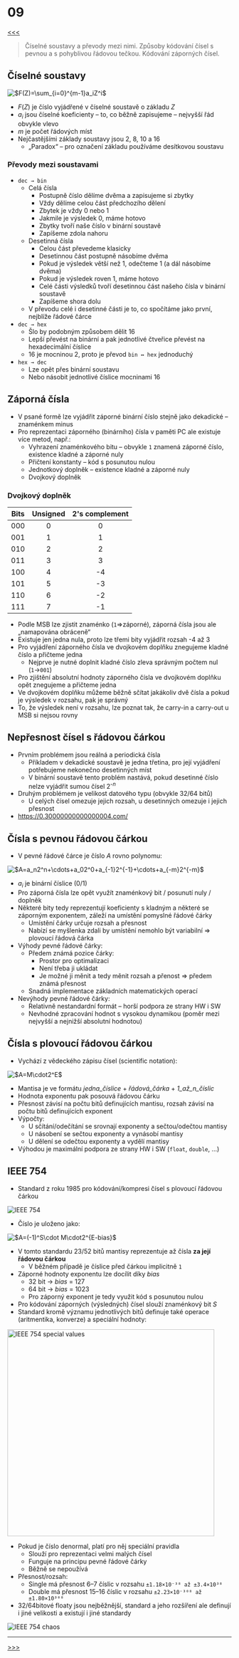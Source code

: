 # 09

[<<<](./08.MD)
> Číselné soustavy a převody mezi nimi. Způsoby kódování čísel s pevnou a s pohyblivou řádovou tečkou. Kódování záporných čísel.

## Číselné soustavy

<img alt="$F(Z)=\sum_{i=0}^{m-1}a_iZ^i$" src="./MG/LX/09_s01.svg">

* _F_(_Z_) je číslo vyjádřené v číselné soustavě o základu _Z_
* _a<sub>i</sub>_ jsou číselné koeficienty – to, co běžně zapisujeme – nejvyšší řád obvykle vlevo
* _m_ je počet řádových míst
* Nejčastějšími základy soustavy jsou 2, 8, 10 a 16
  * „Paradox“ – pro označení základu používáme desítkovou soustavu

### Převody mezi soustavami

* `dec → bin`
  * Celá čísla
    * Postupně číslo dělíme dvěma a zapisujeme si zbytky
    * Vždy dělíme celou část předchozího dělení
    * Zbytek je vždy 0 nebo 1
    * Jakmile je výsledek 0, máme hotovo
    * Zbytky tvoří naše číslo v binární soustavě
    * Zapíšeme zdola nahoru
  * Desetinná čísla
    * Celou část převedeme klasicky
    * Desetinnou část postupně násobíme dvěma
    * Pokud je výsledek větší než 1, odečteme 1 (a dál násobíme dvěma)
    * Pokud je výsledek roven 1, máme hotovo
    * Celé části výsledků tvoří desetinnou část našeho čísla v binární soustavě
    * Zapíšeme shora dolu
  * V převodu celé i desetinné části je to, co spočítáme jako první, nejblíže řádové čárce
* `dec → hex`
  * Šlo by podobným způsobem dělit 16
  * Lepší převést na binární a pak jednotlivé čtveřice převést na hexadecimální číslice
  * 16 je mocninou 2, proto je převod `bin ↔ hex` jednoduchý
* `hex → dec`
  * Lze opět přes binární soustavu
  * Nebo násobit jednotlivé číslice mocninami 16

## Záporná čísla

* V psané formě lze vyjádřit záporné binární číslo stejně jako dekadické – znaménkem minus
* Pro reprezentaci záporného (binárního) čísla v paměti PC ale existuje více metod, např.:
  * Vyhrazení znaménkového bitu – obvykle `1` znamená záporné číslo, existence kladné a záporné nuly
  * Přičtení konstanty – kód s posunutou nulou
  * Jednotkový doplněk – existence kladné a záporné nuly
  * Dvojkový doplněk

### Dvojkový doplněk

Bits|Unsigned|2's complement
:-:|:-:|:-:
000|0|0
001|1|1
010|2|2
011|3|3
100|4|-4
101|5|-3
110|6|-2
111|7|-1

* Podle MSB lze zjistit znaménko (`1`⇒záporné), záporná čísla jsou ale „namapována obráceně“
* Existuje jen jedna nula, proto lze třemi bity vyjádřit rozsah -4 až 3
* Pro vyjádření záporného čísla ve dvojkovém doplňku znegujeme kladné číslo a přičteme jedna
  * Nejprve je nutné doplnit kladné číslo zleva správným počtem nul (`1`→`001`)
* Pro zjištění absolutní hodnoty záporného čísla ve dvojkovém doplňku opět znegujeme a přičteme jedna
* Ve dvojkovém doplňku můžeme běžně sčítat jakákoliv dvě čísla a pokud je výsledek v rozsahu, pak je správný
* To, že výsledek není v rozsahu, lze poznat tak, že carry-in a carry-out u MSB si nejsou rovny

## Nepřesnost čísel s řádovou čárkou

* Prvním problémem jsou reálná a periodická čísla
  * Příkladem v dekadické soustavě je jedna třetina, pro její vyjádření potřebujeme nekonečno desetinných míst
  * V binární soustavě tento problém nastává, pokud desetinné číslo nelze vyjádřit sumou čísel 2<sup>-_n_</sup>
* Druhým problémem je velikost datového typu (obvykle 32/64 bitů)
  * U celých čísel omezuje jejich rozsah, u desetinných omezuje i jejich přesnost
* <https://0.30000000000000004.com/>

## Čísla s pevnou řádovou čárkou

* V pevné řádové čárce je číslo _A_ rovno polynomu:

<img alt="$A=a_n2^n+\cdots+a_02^0+a_{-1}2^{-1}+\cdots+a_{-m}2^{-m}$" src="./MG/LX/09_s02.svg">

* _a<sub>i</sub>_ je binární číslice (0/1)
* Pro záporná čísla lze opět využít znaménkový bit / posunutí nuly / doplněk
* Některé bity tedy reprezentují koeficienty s kladným a některé se záporným exponentem, záleží na umístění pomyslné řádové čárky
  * Umístění čárky určuje rozsah a přesnost
  * Nabízí se myšlenka zdali by umístění nemohlo být variabilní ⇒ plovoucí řádová čárka
* Výhody pevné řádové čárky:
  * Předem známá pozice čárky:
    * Prostor pro optimalizaci
    * Není třeba ji ukládat
    * Je možné ji měnit a tedy měnit rozsah a přenost ⇒ předem známá přesnost
  * Snadná implementace základních matematických operací
* Nevýhody pevné řádové čárky:
  * Relativně nestandardní formát – horší podpora ze strany HW i SW
  * Nevhodné zpracování hodnot s vysokou dynamikou (poměr mezi nejvyšší a nejnižší absolutní hodnotou)

## Čísla s plovoucí řádovou čárkou

* Vychází z vědeckého zápisu čísel (scientific notation):

<img alt="$A=M\cdot2^E$" src="./MG/LX/09_s03.svg">

* Mantisa je ve formátu _jedna\_číslice_ + _řádová\_čárka_ + _1\_až\_n\_číslic_
* Hodnota exponentu pak posouvá řádovou čárku
* Přesnost závisí na počtu bitů definujících mantisu, rozsah závisí na počtu bitů definujících exponent
* Výpočty:
  * U sčítání/odečítání se srovnají exponenty a sečtou/odečtou mantisy
  * U násobení se sečtou exponenty a vynásobí mantisy
  * U dělení se odečtou exponenty a vydělí mantisy
* Výhodou je maximální podpora ze strany HW i SW (`float`, `double`, ...)

## IEEE 754

* Standard z roku 1985 pro kódování/kompresi čísel s plovoucí řádovou čárkou

![IEEE 754](./MG/36_01.png)

* Číslo je uloženo jako:

<img alt="$A=(-1)^S\cdot M\cdot2^{E-bias}$" src="./MG/LX/09_s04.svg">

* V tomto standardu 23/52 bitů mantisy reprezentuje až čísla __za její řádovou čárkou__
  * V běžném případě je číslice před čárkou implicitně `1`
* Záporné hodnoty exponentu lze docílit díky _bias_
  * 32 bit → _bias_ = 127
  * 64 bit → _bias_ = 1023
  * Pro záporný exponent je tedy využit kód s posunutou nulou
* Pro kódování záporných (výsledných) čísel slouží znaménkový bit _S_
* Standard kromě významu jednotlivých bitů definuje také operace (aritmentika, konverze) a speciální hodnoty:

<img alt="IEEE 754 special values" src="./MG/09_01.png" width="465">

* Pokud je číslo denormal, platí pro něj speciální pravidla
  * Slouží pro reprezentaci velmi malých čísel
  * Funguje na principu pevné řádové čárky
  * Běžně se nepoužívá
* Přesnost/rozsah:
  * Single má přesnost 6–7 číslic v rozsahu `±1.18×10⁻³⁸ až ±3.4×10³⁸`
  * Double má přesnost 15–16 číslic v rozsahu `±2.23×10⁻³⁰⁸ až ±1.80×10³⁰⁸`
* 32/64bitové floaty jsou nejběžnější, standard a jeho rozšíření ale definují i jiné velikosti a existují i jiné standardy

![IEEE 754 chaos](./MG/09_02.png)

---
[>>>](./10.MD)
